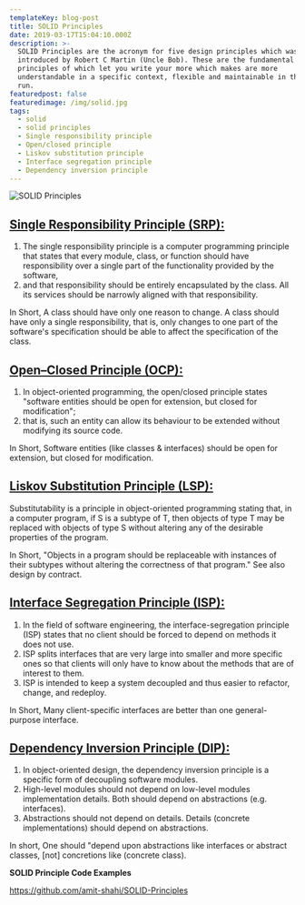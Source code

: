 ```yaml
---
templateKey: blog-post
title: SOLID Principles
date: 2019-03-17T15:04:10.000Z
description: >-
  SOLID Principles are the acronym for five design principles which was
  introduced by Robert C Martin (Uncle Bob). These are the fundamental
  principles of which let you write your more which makes are more
  understandable in a specific context, flexible and maintainable in the long
  run.
featuredpost: false
featuredimage: /img/solid.jpg
tags:
  - solid
  - solid principles
  - Single responsibility principle
  - Open/closed principle
  - Liskov substitution principle
  - Interface segregation principle
  - Dependency inversion principle
---
```

![SOLID Principles](/img/solid.jpg "SOLID Principles")


## [Single Responsibility Principle (SRP):](https://github.com/amit-shahi/SOLID-Principles)

1. The single responsibility principle is a computer programming principle that states that every module, class, or function should have responsibility over a single part of the functionality provided by the software,
2. and that responsibility should be entirely encapsulated by the class. All its services should be narrowly aligned with that responsibility. 

In Short, A class should have only one reason to change. A class should have only a single responsibility, that is, only changes to one part of the software's specification should be able to affect the specification of the class.

## [Open–Closed Principle (OCP):](https://github.com/amit-shahi/SOLID-Principles)

1. In object-oriented programming, the open/closed principle states "software entities should be open for extension, but closed for modification"; 
2. that is, such an entity can allow its behaviour to be extended without modifying its source code.

In Short, Software entities (like classes & interfaces) should be open for extension, but closed for modification.

## [Liskov Substitution Principle (LSP):](https://github.com/amit-shahi/SOLID-Principles)

Substitutability is a principle in object-oriented programming stating that, in a computer program, if S is a subtype of T, then objects of type T may be replaced with objects of type S without altering any of the desirable properties of the program. 

In Short, "Objects in a program should be replaceable with instances of their subtypes without altering the correctness of that program." See also design by contract.

## [Interface Segregation Principle (ISP):](https://github.com/amit-shahi/SOLID-Principles)

1. In the field of software engineering, the interface-segregation principle (ISP) states that no client should be forced to depend on methods it does not use.
2. ISP splits interfaces that are very large into smaller and more specific ones so that clients will only have to know about the methods that are of interest to them.
3. ISP is intended to keep a system decoupled and thus easier to refactor, change, and redeploy. 

In Short, Many client-specific interfaces are better than one general-purpose interface.

## [Dependency Inversion Principle (DIP):](https://github.com/amit-shahi/SOLID-Principles)

1. In object-oriented design, the dependency inversion principle is a specific form of decoupling software modules. 
2. High-level modules should not depend on low-level modules implementation details. Both should depend on abstractions (e.g. interfaces).
3. Abstractions should not depend on details. Details (concrete implementations) should depend on abstractions.

In short, One should "depend upon abstractions like interfaces or abstract classes, \[not] concretions like (concrete class).





**SOLID Principle Code Examples**

<https://github.com/amit-shahi/SOLID-Principles>
